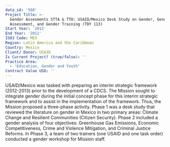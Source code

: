 ```yaml
---
data_id: '508'
Project Title: >-
  Gender Assesments STTA & TTO: USAID/Mexico Desk Study on Gender, Gender
  Assessment, and Gender Training (TDY 113)
Start Year: '2012'
End Year: '2012'
ISO3 Code: MEX
Region: Latin America and the Caribbean
Country: Mexico
Client/ Donor: USAID
Is Current Project? (true/false): ''
Practice Area:
  - 'Education, Gender and Youth'
Contract Value USD: ''
---
```

USAID/Mexico was tasked with preparing an interim strategic framework (2012-2013) prior to the development of a CDCS. The Mission sought to integrate gender during the initial concept phase for this interim strategic framework and to assist in the implementation of the framework. Thus, the Mission proposed a three-phase activity. Phase 1 was a desk study that reviewed the literature on gender in Mexico in two primary areas: Climate Change and Resilient Communities (Citizen Security). Phase 2 included a gender analysis of four objectives: Greenhouse Gas Emissions, Economic Competitiveness, Crime and Violence Mitigation, and Criminal Justice Reforms. In Phase 3, a team of two trainers (one USAID and one task order) conducted a gender workshop for Mission staff.